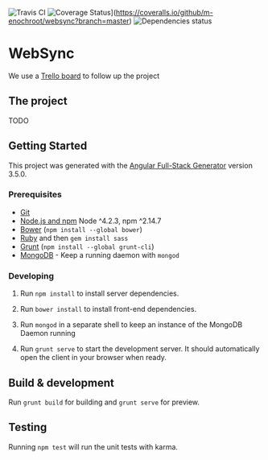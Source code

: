 ![Travis CI](https://img.shields.io/travis/m-enochroot/websync.svg "Travis-ci badge by shield.io") ![Coverage Status](https://coveralls.io/repos/github/m-enochroot/websync/badge.svg?branch=master)](https://coveralls.io/github/m-enochroot/websync?branch=master)
![Dependencies status](https://david-dm.org/m-enochroot/websync.svg)

# WebSync

We use a [Trello board](https://trello.com/b/Trim8lOb) to follow up the project

## The project

TODO

## Getting Started

This project was generated with the [Angular Full-Stack Generator](https://github.com/DaftMonk/generator-angular-fullstack) version 3.5.0.

### Prerequisites

- [Git](https://git-scm.com/)
- [Node.js and npm](nodejs.org) Node ^4.2.3, npm ^2.14.7
- [Bower](bower.io) (`npm install --global bower`)
- [Ruby](https://www.ruby-lang.org) and then `gem install sass`
- [Grunt](http://gruntjs.com/) (`npm install --global grunt-cli`)
- [MongoDB](https://www.mongodb.org/) - Keep a running daemon with `mongod`

### Developing

1. Run `npm install` to install server dependencies.

2. Run `bower install` to install front-end dependencies.

3. Run `mongod` in a separate shell to keep an instance of the MongoDB Daemon running

4. Run `grunt serve` to start the development server. It should automatically open the client in your browser when ready.

## Build & development

Run `grunt build` for building and `grunt serve` for preview.

## Testing

Running `npm test` will run the unit tests with karma.
